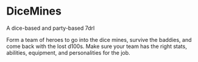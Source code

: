 DiceMines
===================

A dice-based and party-based 7drl

Form a team of heroes to go into the dice mines, survive the baddies, and come back with the lost d100s. Make sure your team has the right stats, abilities, equipment, and personalities for the job.
